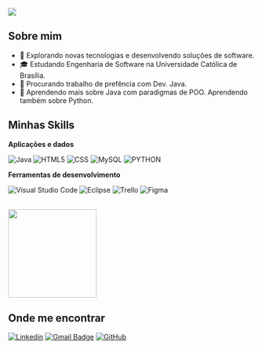 ![](https://komarev.com/ghpvc/?username=iuricode&color=006bed)

## Sobre mim

- 🤔 Explorando novas tecnologias e desenvolvendo soluções de software.
- 🎓 Estudando Engenharia de Software na Universidade Católica de Brasília.
- 💼 Procurando trabalho de prefência com Dev. Java.
- 🌱 Aprendendo mais sobre Java com paradigmas de POO. Aprendendo também sobre Python.

## Minhas Skills

**Aplicações e dados**

![Java](https://img.shields.io/badge/-Java-333333?style=flat&logo=Java&logoColor=007396)
![HTML5](https://img.shields.io/badge/-HTML5-333333?style=flat&logo=HTML5)
![CSS](https://img.shields.io/badge/-CSS-333333?style=flat&logo=CSS3&logoColor=1572B6)
![MySQL](https://img.shields.io/badge/-MySQL-333333?style=flat&logo=mysql)
![PYTHON](https://img.icons8.com/?size=100&id=Rc0Xn5AtE8kX&format=png&color=000000)


**Ferramentas de desenvolvimento**

![Visual Studio Code](https://img.shields.io/badge/-Visual%20Studio%20Code-333333?style=flat&logo=visual-studio-code&logoColor=007ACC)
![Eclipse](https://img.shields.io/badge/-Eclipse-333333?style=flat&logo=eclipse-ide&logoColor=2C2255)
![Trello](https://img.shields.io/badge/-Trello-333333?style=flat&logo=trello&logoColor=007ACC)
![Figma](https://img.shields.io/badge/-Figma-333333?style=flat&logo=figma&logoColor=007ACC)

<br/>

<a href="https://github.com/kaionBLima" title="Perfil do Kaion">
  <img height="180em" src="https://github-readme-stats.vercel.app/api?username=iuricode&theme=dracula&show_icons=true" />
</a>

## Onde me encontrar

[![Linkedin](https://img.shields.io/badge/-username-blue?style=flat-square&logo=Linkedin&logoColor=white&link=https://www.linkedin.com/in/kaion-brand%C3%A3o-lima-502b922bb/)](https://www.linkedin.com/in/kaion-brand%C3%A3o-lima-502b922bb/)
[![Gmail Badge](https://img.shields.io/badge/-seuemail@email.com-006bed?style=flat-square&logo=Gmail&logoColor=white&link=mailto:kaionbrandlim@gmail.com)](mailto:kaionbrandlim@gmail.com)
[![GitHub](https://img.shields.io/github/followers/iuricode?label=follow&style=social)](https://github.com/kaionBLima)
